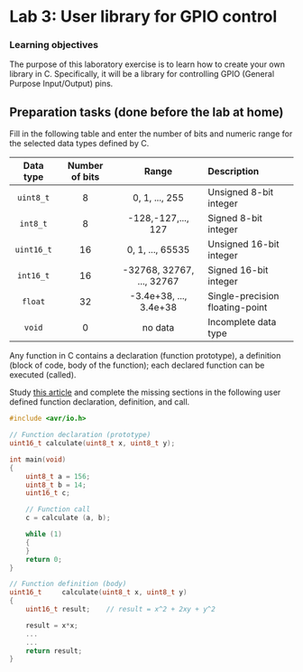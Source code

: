 # Lab 3: User library for GPIO control

### Learning objectives

The purpose of this laboratory exercise is to learn how to create your own library in C. Specifically, it will be a library for controlling GPIO (General Purpose Input/Output) pins.

## Preparation tasks (done before the lab at home)

Fill in the following table and enter the number of bits and numeric range for the selected data types defined by C.

| **Data type** | **Number of bits** | **Range** | **Description** |
| :-: | :-: | :-: | :-- | 
| `uint8_t`  | 8 | 0, 1, ..., 255 | Unsigned 8-bit integer |
| `int8_t`   | 8|-128,-127,..., 127  | Signed 8-bit integer |
| `uint16_t` | 16 | 0, 1, ..., 65535 | Unsigned 16-bit integer |
| `int16_t`  | 16 | -32768, 32767, ..., 32767 | Signed 16-bit integer |
| `float`    | 32 | -3.4e+38, ..., 3.4e+38 | Single-precision floating-point |
| `void`     | 0 | no data  | Incomplete data type |

Any function in C contains a declaration (function prototype), a definition (block of code, body of the function); each declared function can be executed (called).

Study [this article](https://www.programiz.com/c-programming/c-user-defined-functions) and complete the missing sections in the following user defined function declaration, definition, and call.

```C
#include <avr/io.h>

// Function declaration (prototype)
uint16_t calculate(uint8_t x, uint8_t y);

int main(void)
{
    uint8_t a = 156;
    uint8_t b = 14;
    uint16_t c;

    // Function call
    c = calculate (a, b);

    while (1)
    {
    }
    return 0;
}

// Function definition (body)
uint16_t     calculate(uint8_t x, uint8_t y)
{
    uint16_t result;    // result = x^2 + 2xy + y^2

    result = x*x;
    ...
    ...
    return result;
}
```
